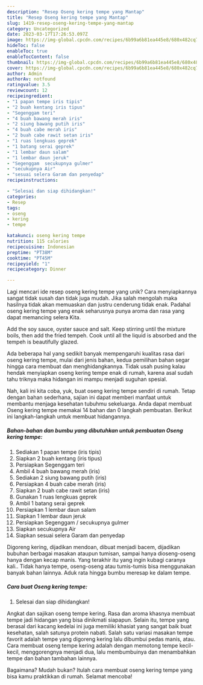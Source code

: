 ```yaml
---
description: "Resep Oseng kering tempe yang Mantap"
title: "Resep Oseng kering tempe yang Mantap"
slug: 1419-resep-oseng-kering-tempe-yang-mantap
category: Uncategorized
date: 2023-03-17T17:26:53.097Z
image: https://img-global.cpcdn.com/recipes/6b99a6b81ea445e8/680x482cq70/oseng-kering-tempe-foto-resep-utama.jpg
hideToc: false
enableToc: true
enableTocContent: false
thumbnail: https://img-global.cpcdn.com/recipes/6b99a6b81ea445e8/680x482cq70/oseng-kering-tempe-foto-resep-utama.jpg
cover: https://img-global.cpcdn.com/recipes/6b99a6b81ea445e8/680x482cq70/oseng-kering-tempe-foto-resep-utama.jpg
author: Admin
authorAv: notfound
ratingvalue: 3.5
reviewcount: 12
recipeingredient:
- "1 papan tempe iris tipis"
- "2 buah kentang iris tipus"
- "Segenggam teri"
- "4 buah bawang merah iris"
- "2 siung bawang putih iris"
- "4 buah cabe merah iris"
- "2 buah cabe rawit setan iris"
- "1 ruas lengkuas geprek"
- "1 batang serai geprek"
- "1 lembar daun salam"
- "1 lembar daun jeruk"
- "Segenggam  secukupnya gulmer"
- "secukupnya Air"
- "sesuai selera Garam dan penyedap"
recipeinstructions:

- "Selesai dan siap dihidangkan!"
categories:
- Resep
tags:
- oseng
- kering
- tempe

katakunci: oseng kering tempe 
nutrition: 115 calories
recipecuisine: Indonesian
preptime: "PT38M"
cooktime: "PT45M"
recipeyield: "1"
recipecategory: Dinner

---
```





Lagi mencari ide resep oseng kering tempe yang unik? Cara menyiapkannya sangat tidak susah dan tidak juga mudah. Jika salah mengolah maka hasilnya tidak akan memuaskan dan justru cenderung tidak enak. Padahal oseng kering tempe yang enak seharusnya punya aroma dan rasa yang dapat memancing selera Kita.





Add the soy sauce, oyster sauce and salt. Keep stirring until the mixture boils, then add the fried tempeh. Cook until all the liquid is absorbed and the tempeh is beautifully glazed.

Ada beberapa hal yang sedikit banyak mempengaruhi kualitas rasa dari oseng kering tempe, mulai dari jenis bahan, kedua pemilihan bahan segar hingga cara membuat dan menghidangkannya. Tidak usah pusing kalau hendak menyiapkan oseng kering tempe enak di rumah, karena asal sudah tahu triknya maka hidangan ini mampu menjadi suguhan spesial.






Nah, kali ini kita coba, yuk, buat oseng kering tempe sendiri di rumah. Tetap dengan bahan sederhana, sajian ini dapat memberi manfaat untuk membantu menjaga kesehatan tubuhmu sekeluarga. Anda dapat membuat Oseng kering tempe memakai 14 bahan dan 0 langkah pembuatan. Berikut ini langkah-langkah untuk membuat hidangannya.

<!--inarticleads1-->

##### Bahan-bahan dan bumbu yang dibutuhkan untuk pembuatan Oseng kering tempe:

1. Sediakan 1 papan tempe (iris tipis)
1. Siapkan 2 buah kentang (iris tipus)
1. Persiapkan Segenggam teri
1. Ambil 4 buah bawang merah (iris)
1. Sediakan 2 siung bawang putih (iris)
1. Persiapkan 4 buah cabe merah (iris)
1. Siapkan 2 buah cabe rawit setan (iris)
1. Gunakan 1 ruas lengkuas geprek
1. Ambil 1 batang serai geprek
1. Persiapkan 1 lembar daun salam
1. Siapkan 1 lembar daun jeruk
1. Persiapkan Segenggam / secukupnya gulmer
1. Siapkan secukupnya Air
1. Siapkan sesuai selera Garam dan penyedap


Digoreng kering, dijadikan mendoan, dibuat menjadi bacem, dijadikan bubuhan berbagai masakan ataupun tumisan, sampai hanya dioseng-oseng hanya dengan kecap manis. Yang terakhir itu yang ingin kubagi caranya kali.. Tidak hanya tempe, oseng-oseng atau tumis-tumis bisa menggunakan banyak bahan lainnya. Aduk rata hingga bumbu meresap ke dalam tempe. 

<!--inarticleads2-->

##### Cara buat Oseng kering tempe:


1. Selesai dan siap dihidangkan!

Angkat dan sajikan oseng tempe kering. Rasa dan aroma khasnya membuat tempe jadi hidangan yang bisa dinikmati siapapun. Selain itu, tempe yang berasal dari kacang kedelai ini juga memiliki khasiat yang sangat baik buat kesehatan, salah satunya protein nabati. Salah satu variasi masakan tempe favorit adalah tempe yang digoreng kering lalu dibumbui pedas manis, atau. Cara membuat oseng tempe kering adalah dengan memotong tempe kecil-kecil, menggorengnya menjadi dua, lalu membumbuinya dan menambahkan tempe dan bahan tambahan lainnya. 

Bagaimana? Mudah bukan? Itulah cara membuat oseng kering tempe yang bisa kamu praktikkan di rumah. Selamat mencoba!
